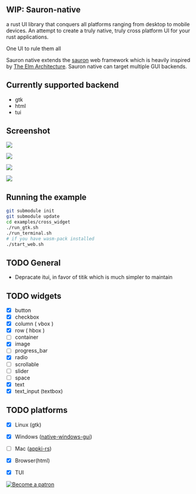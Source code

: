 ## WIP: Sauron-native
a rust UI library that conquers all platforms ranging from desktop to mobile devices.
An attempt to create a truly native, truly cross platform UI for your rust applications.

One UI to rule them all

Sauron native extends the [sauron](https://github.com/ivanceras/sauron) web framework
which is heavily inspired by [The Elm Architecture](https://guide.elm-lang.org/architecture/).
Sauron native can target multiple GUI backends.

## Currently supported backend
- gtk
- html
- tui

## Screenshot

![](https://raw.githubusercontent.com/ivanceras/sauron-native/master/assets/sauron-native-gtk.png)


![](https://raw.githubusercontent.com/ivanceras/sauron-native/master/assets/sauron-native-windows.png)


![](https://raw.githubusercontent.com/ivanceras/sauron-native/master/assets/sauron-native-html.png)


![](https://raw.githubusercontent.com/ivanceras/sauron-native/master/assets/sauron-native-tui.png)

## Running the example

```bash
git submodule init
git submodule update
cd examples/cross_widget
./run_gtk.sh
./run_terminal.sh
# if you have wasm-pack installed
./start_web.sh
```

## TODO General
- Depracate itui, in favor of titik which is much simpler to maintain

## TODO widgets
- [X] button
- [x] checkbox
- [X] column ( vbox )
- [x] row ( hbox )
- [ ] container
- [x] image
- [ ] progress_bar
- [x] radio
- [ ] scrollable
- [ ] slider
- [ ] space
- [x] text
- [X] text_input (textbox)

## TODO platforms
- [X] Linux (gtk)
- [X] Windows ([native-windows-gui](https://github.com/gabdube/native-windows-gui))
- [ ] Mac ([appki-rs](https://github.com/ryanmcgrath/appkit-rs))

- [X] Browser(html)
- [X] TUI

 [![Become a patron](https://c5.patreon.com/external/logo/become_a_patron_button.png)](https://www.patreon.com/ivanceras)
